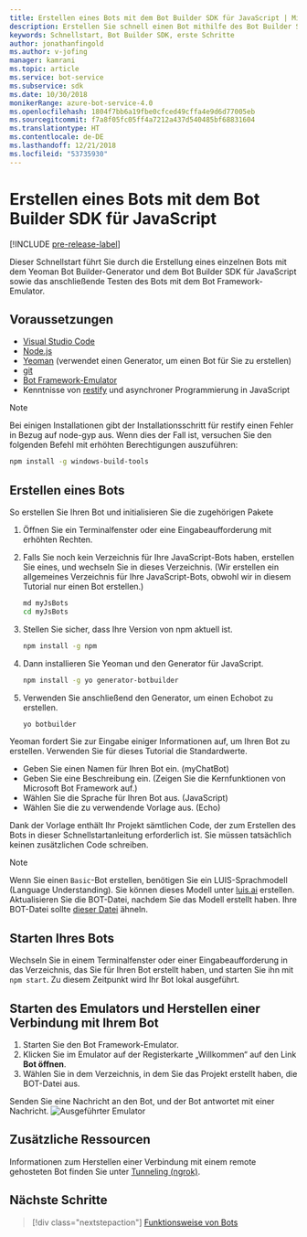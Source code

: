 ```yaml
---
title: Erstellen eines Bots mit dem Bot Builder SDK für JavaScript | Microsoft Docs
description: Erstellen Sie schnell einen Bot mithilfe des Bot Builder SDK für JavaScript.
keywords: Schnellstart, Bot Builder SDK, erste Schritte
author: jonathanfingold
ms.author: v-jofing
manager: kamrani
ms.topic: article
ms.service: bot-service
ms.subservice: sdk
ms.date: 10/30/2018
monikerRange: azure-bot-service-4.0
ms.openlocfilehash: 1804f7bb6a19fbe0cfced49cffa4e9d6d77005eb
ms.sourcegitcommit: f7a8f05fc05ff4a7212a437d540485bf68831604
ms.translationtype: HT
ms.contentlocale: de-DE
ms.lasthandoff: 12/21/2018
ms.locfileid: "53735930"
---
```

# <a name="create-a-bot-with-the-bot-builder-sdk-for-javascript"></a>Erstellen eines Bots mit dem Bot Builder SDK für JavaScript

[!INCLUDE [pre-release-label](../includes/pre-release-label.md)]

Dieser Schnellstart führt Sie durch die Erstellung eines einzelnen Bots mit dem Yeoman Bot Builder-Generator und dem Bot Builder SDK für JavaScript sowie das anschließende Testen des Bots mit dem Bot Framework-Emulator.

## <a name="prerequisites"></a>Voraussetzungen

- [Visual Studio Code](https://www.visualstudio.com/downloads)
- [Node.js](https://nodejs.org/)
- [Yeoman](http://yeoman.io/) (verwendet einen Generator, um einen Bot für Sie zu erstellen)
- [git](https://git-scm.com/)
- [Bot Framework-Emulator](https://github.com/Microsoft/BotFramework-Emulator)
- Kenntnisse von [restify](http://restify.com/) und asynchroner Programmierung in JavaScript

> [!NOTE]
> Bei einigen Installationen gibt der Installationsschritt für restify einen Fehler in Bezug auf node-gyp aus.
> Wenn dies der Fall ist, versuchen Sie den folgenden Befehl mit erhöhten Berechtigungen auszuführen:
> ```bash
> npm install -g windows-build-tools
> ```

## <a name="create-a-bot"></a>Erstellen eines Bots

So erstellen Sie Ihren Bot und initialisieren Sie die zugehörigen Pakete

1. Öffnen Sie ein Terminalfenster oder eine Eingabeaufforderung mit erhöhten Rechten.
1. Falls Sie noch kein Verzeichnis für Ihre JavaScript-Bots haben, erstellen Sie eines, und wechseln Sie in dieses Verzeichnis. (Wir erstellen ein allgemeines Verzeichnis für Ihre JavaScript-Bots, obwohl wir in diesem Tutorial nur einen Bot erstellen.)

   ```bash
   md myJsBots
   cd myJsBots
   ```

1. Stellen Sie sicher, dass Ihre Version von npm aktuell ist.

   ```bash
   npm install -g npm
   ```

1. Dann installieren Sie Yeoman und den Generator für JavaScript.

   ```bash
   npm install -g yo generator-botbuilder
   ```

1. Verwenden Sie anschließend den Generator, um einen Echobot zu erstellen.

   ```bash
   yo botbuilder
   ```

Yeoman fordert Sie zur Eingabe einiger Informationen auf, um Ihren Bot zu erstellen. Verwenden Sie für dieses Tutorial die Standardwerte.

- Geben Sie einen Namen für Ihren Bot ein. (myChatBot)
- Geben Sie eine Beschreibung ein. (Zeigen Sie die Kernfunktionen von Microsoft Bot Framework auf.)
- Wählen Sie die Sprache für Ihren Bot aus. (JavaScript)
- Wählen Sie die zu verwendende Vorlage aus. (Echo)

Dank der Vorlage enthält Ihr Projekt sämtlichen Code, der zum Erstellen des Bots in dieser Schnellstartanleitung erforderlich ist. Sie müssen tatsächlich keinen zusätzlichen Code schreiben.

> [!NOTE]
> Wenn Sie einen `Basic`-Bot erstellen, benötigen Sie ein LUIS-Sprachmodell (Language Understanding). Sie können dieses Modell unter [luis.ai](https://www.luis.ai) erstellen. Aktualisieren Sie die BOT-Datei, nachdem Sie das Modell erstellt haben. Ihre BOT-Datei sollte [dieser Datei](../v4sdk/bot-builder-service-file.md) ähneln.

## <a name="start-your-bot"></a>Starten Ihres Bots

Wechseln Sie in einem Terminalfenster oder einer Eingabeaufforderung in das Verzeichnis, das Sie für Ihren Bot erstellt haben, und starten Sie ihn mit `npm start`. Zu diesem Zeitpunkt wird Ihr Bot lokal ausgeführt.

## <a name="start-the-emulator-and-connect-your-bot"></a>Starten des Emulators und Herstellen einer Verbindung mit Ihrem Bot

1. Starten Sie den Bot Framework-Emulator.
2. Klicken Sie im Emulator auf der Registerkarte „Willkommen“ auf den Link **Bot öffnen**.
3. Wählen Sie in dem Verzeichnis, in dem Sie das Projekt erstellt haben, die BOT-Datei aus.

Senden Sie eine Nachricht an den Bot, und der Bot antwortet mit einer Nachricht.
![Ausgeführter Emulator](../media/emulator-v4/js-quickstart.png)

## <a name="additional-resources"></a>Zusätzliche Ressourcen

Informationen zum Herstellen einer Verbindung mit einem remote gehosteten Bot finden Sie unter [Tunneling (ngrok)](https://github.com/Microsoft/BotFramework-Emulator/wiki/Tunneling-(ngrok)).

## <a name="next-steps"></a>Nächste Schritte

> [!div class="nextstepaction"]
> [Funktionsweise von Bots](../v4sdk/bot-builder-basics.md)

